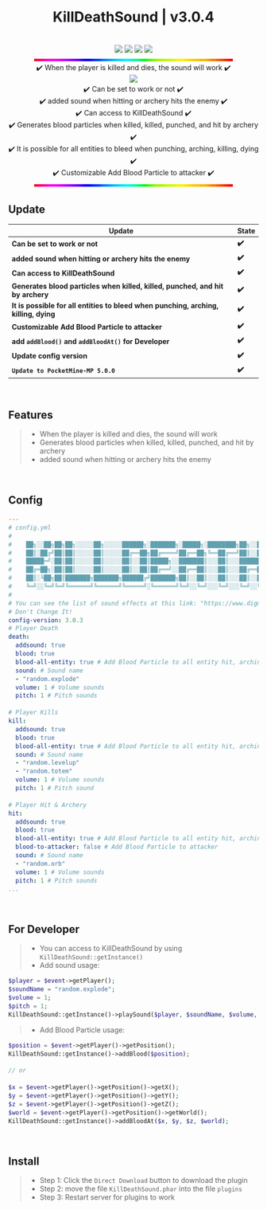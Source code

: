 <div align="center">
<h1>KillDeathSound | v3.0.4<h1>
</div>
<p align="center">
<a href="https://poggit.pmmp.io/p/KillDeathSound"><img src="https://poggit.pmmp.io/shield.state/KillDeathSound"></a>
<a href="https://poggit.pmmp.io/p/KillDeathSound"><img src="https://poggit.pmmp.io/shield.api/KillDeathSound"></a>
<a href="https://poggit.pmmp.io/p/KillDeathSound"><img src="https://poggit.pmmp.io/shield.dl.total/KillDeathSound"></a>
<a href="https://poggit.pmmp.io/p/KillDeathSound"><img src="https://poggit.pmmp.io/shield.dl/KillDeathSound"></a>
<br>

<img src="https://github.com/NoobMCBG/KillDeathSound/blob/main/rainbow.gif">
<br>
✔️ When the player is killed and dies, the sound will work ✔️
<br>
<img src="https://github.com/NoobMCBG/KillDeathSound/blob/main/icon.png"/>
<br>
✔️ Can be set to work or not ✔️
<br>
✔️ added sound when hitting or archery hits the enemy ✔️
<br>
✔️ Can access to KillDeathSound ✔️
<br>
✔️ Generates blood particles when killed, killed, punched, and hit by archery ✔️
<br>
✔️ It is possible for all entities to bleed when punching, arching, killing, dying ✔️
<br>
✔️ Customizable Add Blood Particle to attacker ✔️ 
  <br>

<img src="https://github.com/NoobMCBG/KillDeathSound/blob/main/rainbow.gif">
</p>

## Update
| **Update** | **State**|
| --- | --- |
| **Can be set to work or not** | **✔️**|
| **added sound when hitting or archery hits the enemy** | **✔️**|
| **Can access to KillDeathSound** | **✔️**|
| **Generates blood particles when killed, killed, punched, and hit by archery** | **✔️**|
| **It is possible for all entities to bleed when punching, arching, killing, dying** | **✔️**|
| **Customizable Add Blood Particle to attacker** | **✔️**|
| **add `addBlood()` and `addBloodAt()` for Developer** | **✔️**|
| **Update config version** | **✔️**|
| **`Update to PocketMine-MP 5.0.0`** | **✔️** |

<br>

## Features
>- When the player is killed and dies, the sound will work
>- Generates blood particles when killed, killed, punched, and hit by archery
>- added sound when hitting or archery hits the enemy
  
<br>

## Config
```yaml
---
# config.yml
#    
#    ██╗░░██╗██╗██╗░░░░░██╗░░░░░██████╗░███████╗░█████╗░████████╗██╗░░██╗░██████╗░█████╗░██╗░░░██╗███╗░░██╗██████╗░
#    ██║░██╔╝██║██║░░░░░██║░░░░░██╔══██╗██╔════╝██╔══██╗╚══██╔══╝██║░░██║██╔════╝██╔══██╗██║░░░██║████╗░██║██╔══██╗
#    █████═╝░██║██║░░░░░██║░░░░░██║░░██║█████╗░░███████║░░░██║░░░███████║╚█████╗░██║░░██║██║░░░██║██╔██╗██║██║░░██║
#    ██╔═██╗░██║██║░░░░░██║░░░░░██║░░██║██╔══╝░░██╔══██║░░░██║░░░██╔══██║░╚═══██╗██║░░██║██║░░░██║██║╚████║██║░░██║
#    ██║░╚██╗██║███████╗███████╗██████╔╝███████╗██║░░██║░░░██║░░░██║░░██║██████╔╝╚█████╔╝╚██████╔╝██║░╚███║██████╔╝
#    ╚═╝░░╚═╝╚═╝╚══════╝╚══════╝╚═════╝░╚══════╝╚═╝░░╚═╝░░░╚═╝░░░╚═╝░░╚═╝╚═════╝░░╚════╝░░╚═════╝░╚═╝░░╚══╝╚═════╝░
#
# You can see the list of sound effects at this link: "https://www.digminecraft.com/lists/sound_list_pe.php"
# Don't Change It!
config-version: 3.0.3
# Player Death
death:
  addsound: true
  blood: true
  blood-all-entity: true # Add Blood Particle to all entity hit, arching
  sound: # Sound name
  - "random.explode"
  volume: 1 # Volume sounds
  pitch: 1 # Pitch sounds

# Player Kills
kill:
  addsound: true
  blood: true
  blood-all-entity: true # Add Blood Particle to all entity hit, arching
  sound: # Sound name
  - "random.levelup"
  - "random.totem"
  volume: 1 # Volume sounds
  pitch: 1 # Pitch sound
  
# Player Hit & Archery
hit:
  addsound: true
  blood: true
  blood-all-entity: true # Add Blood Particle to all entity hit, arching
  blood-to-attacker: false # Add Blood Particle to attacker
  sound: # Sound name
  - "random.orb"
  volume: 1 # Volume sounds
  pitch: 1 # Pitch sounds
...
```

<br>

## For Developer
>- You can access to KillDeathSound by using ```KillDeathSound::getInstance()```
>- Add sound usage:
```php
$player = $event->getPlayer();
$soundName = "random.explode";
$volume = 1;
$pitch = 1;
KillDeathSound::getInstance()->playSound($player, $soundName, $volume, $pitch);
```

>- Add Blood Particle usage:
```php
$position = $event->getPlayer()->getPosition();
KillDeathSound::getInstance()->addBlood($position);

// or

$x = $event->getPlayer()->getPosition()->getX();
$y = $event->getPlayer()->getPosition()->getY();
$z = $event->getPlayer()->getPosition()->getZ();
$world = $event->getPlayer()->getPosition()->getWorld();
KillDeathSound::getInstance()->addBloodAt($x, $y, $z, $world);
```

<br>

## Install
>- Step 1: Click the `Direct Download` button to download the plugin
>- Step 2: move the file `KillDeathSound.phar` into the file `plugins`
>- Step 3: Restart server for plugins to work
